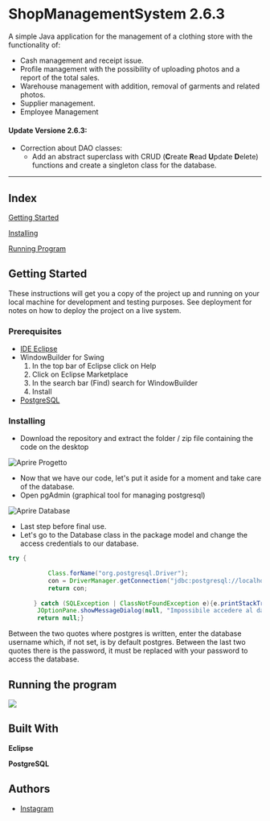 # ShopManagementSystem 2.6.3

A simple Java application for the management of a clothing store with the functionality of:
* Cash management and receipt issue.
* Profile management with the possibility of uploading photos and a report of the total sales.
* Warehouse management with addition, removal of garments and related photos.
* Supplier management.
* Employee Management

#### Update Versione 2.6.3:

* Correction about DAO classes:
	* Add an abstract superclass with CRUD (**C**reate **R**ead **U**pdate **D**elete) functions and create a singleton class for the database.

********
## Index
[Getting Started](#getting-started)

[Installing](#installing)

[Running Program](#running-the-program)

## Getting Started

These instructions will get you a copy of the project up and running on your local machine for development and testing purposes. See deployment for notes on how to deploy the project on a live system.

### Prerequisites
- [IDE Eclipse](https://www.eclipse.org/downloads/packages/installer)
- WindowBuilder for Swing
  1. In the top bar of Eclipse click on Help
  2. Click on Eclipse Marketplace
  3. In the search bar (Find) search for WindowBuilder
  4. Install
- [PostgreSQL ](http://databasemaster.it/installare-postgresql-su-windows)
 

### Installing

* Download the repository and extract the folder / zip file containing the code on the desktop

![Aprire Progetto](http://g.recordit.co/m7xGiMQU73.gif)

* Now that we have our code, let's put it aside for a moment and take care of the database.
 * Open pgAdmin (graphical tool for managing postgresql)
 
![Aprire Database](http://g.recordit.co/nOwYLWzhl6.gif)

* Last step before final use.
 * Let's go to the Database class in the package model and change the access credentials to our database.
 
 ```java
try {
			
			Class.forName("org.postgresql.Driver");                                        
			con = DriverManager.getConnection("jdbc:postgresql://localhost:5432/postgres", "<DBUsername>", "<DBPassword>");
			return con;
			
		} catch (SQLException | ClassNotFoundException e){e.printStackTrace();
		 JOptionPane.showMessageDialog(null, "Impossibile accedere al database","Errore", JOptionPane.ERROR_MESSAGE);
         return null;}		
```
Between the two quotes where postgres is written, enter the database username which, if not set, is by default postgres.
Between the last two quotes there is the password, it must be replaced with your password to access the database.


## Running the program

![](http://g.recordit.co/hBDw3wc3db.gif)



## Built With

**Eclipse**

**PostgreSQL**

## Authors

* [Instagram](https://www.instagram.com/_n_tony/)
 

